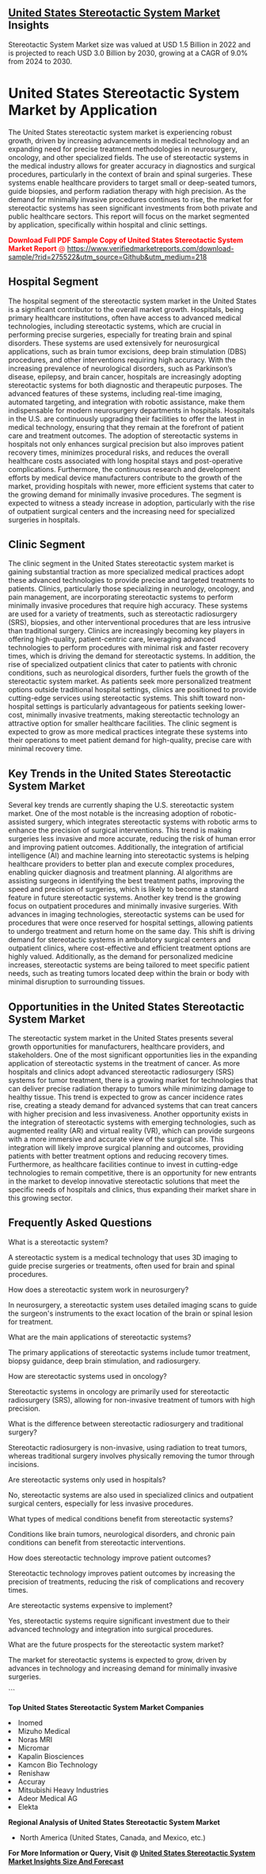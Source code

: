 <h2><a href="https://www.verifiedmarketreports.com/download-sample/?rid=275522&amp;utm_source=Github&amp;utm_medium=218" target="_blank">United States Stereotactic System Market</a> Insights</h2><p>Stereotactic System Market size was valued at USD 1.5 Billion in 2022 and is projected to reach USD 3.0 Billion by 2030, growing at a CAGR of 9.0% from 2024 to 2030.</p><p> <h1>United States Stereotactic System Market by Application</h1> <p>The United States stereotactic system market is experiencing robust growth, driven by increasing advancements in medical technology and an expanding need for precise treatment methodologies in neurosurgery, oncology, and other specialized fields. The use of stereotactic systems in the medical industry allows for greater accuracy in diagnostics and surgical procedures, particularly in the context of brain and spinal surgeries. These systems enable healthcare providers to target small or deep-seated tumors, guide biopsies, and perform radiation therapy with high precision. As the demand for minimally invasive procedures continues to rise, the market for stereotactic systems has seen significant investments from both private and public healthcare sectors. This report will focus on the market segmented by application, specifically within hospital and clinic settings. <p><span class=""><span style="color: #ff0000;"><strong>Download Full PDF Sample Copy of United States Stereotactic System Market Report</strong> @ </span><a href="https://www.verifiedmarketreports.com/download-sample/?rid=275522&amp;utm_source=Github&amp;utm_medium=218" target="_blank">https://www.verifiedmarketreports.com/download-sample/?rid=275522&amp;utm_source=Github&amp;utm_medium=218</a></span></p></p> <h2>Hospital Segment</h2> <p>The hospital segment of the stereotactic system market in the United States is a significant contributor to the overall market growth. Hospitals, being primary healthcare institutions, often have access to advanced medical technologies, including stereotactic systems, which are crucial in performing precise surgeries, especially for treating brain and spinal disorders. These systems are used extensively for neurosurgical applications, such as brain tumor excisions, deep brain stimulation (DBS) procedures, and other interventions requiring high accuracy. With the increasing prevalence of neurological disorders, such as Parkinson’s disease, epilepsy, and brain cancer, hospitals are increasingly adopting stereotactic systems for both diagnostic and therapeutic purposes. The advanced features of these systems, including real-time imaging, automated targeting, and integration with robotic assistance, make them indispensable for modern neurosurgery departments in hospitals. Hospitals in the U.S. are continuously upgrading their facilities to offer the latest in medical technology, ensuring that they remain at the forefront of patient care and treatment outcomes. The adoption of stereotactic systems in hospitals not only enhances surgical precision but also improves patient recovery times, minimizes procedural risks, and reduces the overall healthcare costs associated with long hospital stays and post-operative complications. Furthermore, the continuous research and development efforts by medical device manufacturers contribute to the growth of the market, providing hospitals with newer, more efficient systems that cater to the growing demand for minimally invasive procedures. The segment is expected to witness a steady increase in adoption, particularly with the rise of outpatient surgical centers and the increasing need for specialized surgeries in hospitals. <h2>Clinic Segment</h2> <p>The clinic segment in the United States stereotactic system market is gaining substantial traction as more specialized medical practices adopt these advanced technologies to provide precise and targeted treatments to patients. Clinics, particularly those specializing in neurology, oncology, and pain management, are incorporating stereotactic systems to perform minimally invasive procedures that require high accuracy. These systems are used for a variety of treatments, such as stereotactic radiosurgery (SRS), biopsies, and other interventional procedures that are less intrusive than traditional surgery. Clinics are increasingly becoming key players in offering high-quality, patient-centric care, leveraging advanced technologies to perform procedures with minimal risk and faster recovery times, which is driving the demand for stereotactic systems. In addition, the rise of specialized outpatient clinics that cater to patients with chronic conditions, such as neurological disorders, further fuels the growth of the stereotactic system market. As patients seek more personalized treatment options outside traditional hospital settings, clinics are positioned to provide cutting-edge services using stereotactic systems. This shift toward non-hospital settings is particularly advantageous for patients seeking lower-cost, minimally invasive treatments, making stereotactic technology an attractive option for smaller healthcare facilities. The clinic segment is expected to grow as more medical practices integrate these systems into their operations to meet patient demand for high-quality, precise care with minimal recovery time. <h2>Key Trends in the United States Stereotactic System Market</h2> <p>Several key trends are currently shaping the U.S. stereotactic system market. One of the most notable is the increasing adoption of robotic-assisted surgery, which integrates stereotactic systems with robotic arms to enhance the precision of surgical interventions. This trend is making surgeries less invasive and more accurate, reducing the risk of human error and improving patient outcomes. Additionally, the integration of artificial intelligence (AI) and machine learning into stereotactic systems is helping healthcare providers to better plan and execute complex procedures, enabling quicker diagnosis and treatment planning. AI algorithms are assisting surgeons in identifying the best treatment paths, improving the speed and precision of surgeries, which is likely to become a standard feature in future stereotactic systems. Another key trend is the growing focus on outpatient procedures and minimally invasive surgeries. With advances in imaging technologies, stereotactic systems can be used for procedures that were once reserved for hospital settings, allowing patients to undergo treatment and return home on the same day. This shift is driving demand for stereotactic systems in ambulatory surgical centers and outpatient clinics, where cost-effective and efficient treatment options are highly valued. Additionally, as the demand for personalized medicine increases, stereotactic systems are being tailored to meet specific patient needs, such as treating tumors located deep within the brain or body with minimal disruption to surrounding tissues. <h2>Opportunities in the United States Stereotactic System Market</h2> <p>The stereotactic system market in the United States presents several growth opportunities for manufacturers, healthcare providers, and stakeholders. One of the most significant opportunities lies in the expanding application of stereotactic systems in the treatment of cancer. As more hospitals and clinics adopt advanced stereotactic radiosurgery (SRS) systems for tumor treatment, there is a growing market for technologies that can deliver precise radiation therapy to tumors while minimizing damage to healthy tissue. This trend is expected to grow as cancer incidence rates rise, creating a steady demand for advanced systems that can treat cancers with higher precision and less invasiveness. Another opportunity exists in the integration of stereotactic systems with emerging technologies, such as augmented reality (AR) and virtual reality (VR), which can provide surgeons with a more immersive and accurate view of the surgical site. This integration will likely improve surgical planning and outcomes, providing patients with better treatment options and reducing recovery times. Furthermore, as healthcare facilities continue to invest in cutting-edge technologies to remain competitive, there is an opportunity for new entrants in the market to develop innovative stereotactic solutions that meet the specific needs of hospitals and clinics, thus expanding their market share in this growing sector. <h2>Frequently Asked Questions</h2> <p>What is a stereotactic system?</p> <p>A stereotactic system is a medical technology that uses 3D imaging to guide precise surgeries or treatments, often used for brain and spinal procedures.</p> <p>How does a stereotactic system work in neurosurgery?</p> <p>In neurosurgery, a stereotactic system uses detailed imaging scans to guide the surgeon's instruments to the exact location of the brain or spinal lesion for treatment.</p> <p>What are the main applications of stereotactic systems?</p> <p>The primary applications of stereotactic systems include tumor treatment, biopsy guidance, deep brain stimulation, and radiosurgery.</p> <p>How are stereotactic systems used in oncology?</p> <p>Stereotactic systems in oncology are primarily used for stereotactic radiosurgery (SRS), allowing for non-invasive treatment of tumors with high precision.</p> <p>What is the difference between stereotactic radiosurgery and traditional surgery?</p> <p>Stereotactic radiosurgery is non-invasive, using radiation to treat tumors, whereas traditional surgery involves physically removing the tumor through incisions.</p> <p>Are stereotactic systems only used in hospitals?</p> <p>No, stereotactic systems are also used in specialized clinics and outpatient surgical centers, especially for less invasive procedures.</p> <p>What types of medical conditions benefit from stereotactic systems?</p> <p>Conditions like brain tumors, neurological disorders, and chronic pain conditions can benefit from stereotactic interventions.</p> <p>How does stereotactic technology improve patient outcomes?</p> <p>Stereotactic technology improves patient outcomes by increasing the precision of treatments, reducing the risk of complications and recovery times.</p> <p>Are stereotactic systems expensive to implement?</p> <p>Yes, stereotactic systems require significant investment due to their advanced technology and integration into surgical procedures.</p> <p>What are the future prospects for the stereotactic system market?</p> <p>The market for stereotactic systems is expected to grow, driven by advances in technology and increasing demand for minimally invasive surgeries.</p> ```</p><p><strong>Top United States Stereotactic System Market Companies</strong></p><div data-test-id=""><p><li>Inomed</li><li> Mizuho Medical</li><li> Noras MRI</li><li> Micromar</li><li> Kapalin Biosciences</li><li> Kamcon Bio Technology</li><li> Renishaw</li><li> Accuray</li><li> Mitsubishi Heavy Industries</li><li> Adeor Medical AG</li><li> Elekta</li></p><div><strong>Regional Analysis of&nbsp;United States Stereotactic System Market</strong></div><ul><li dir="ltr"><p dir="ltr">North America&nbsp;(United States, Canada, and Mexico, etc.)</p></li></ul><p><strong>For More Information or Query, Visit @&nbsp;</strong><strong><a href="https://www.verifiedmarketreports.com/product/stereotactic-system-market/?utm_source=Github&amp;utm_medium=218" target="_blank">United States Stereotactic System Market Insights Size And Forecast</a></strong></p></div>
